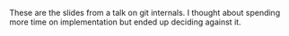 These are the slides from a talk on git internals. I thought about spending more time on implementation but ended up deciding against it.
